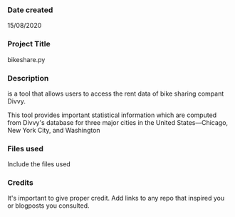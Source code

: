 ### Date created
15/08/2020

### Project Title
bikeshare.py

### Description
<bikeshare> is a tool that allows users to access the rent data of bike sharing compant Divvy.

This tool provides important statistical information which are computed from Divvy's database 
for three major cities in the United States—Chicago, New York City, and Washington

### Files used
Include the files used

### Credits
It's important to give proper credit. Add links to any repo that inspired you or blogposts you consulted.

